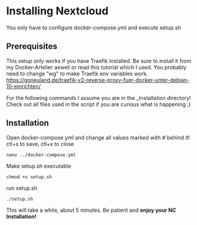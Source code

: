 # Installing Nextcloud

You only have to configure docker-compose.yml and execute setup.sh

## Prerequisites

This setup only works if you have Traefik installed.
Be sure to install it from my Docker-Artelier aswell or read this tutorial which I used.
You probably need to change "wg" to make Traefik env variables work.
https://goneuland.de/traefik-v2-reverse-proxy-fuer-docker-unter-debian-10-einrichten/

For the following commands I assume you are in the _Installation directory!
Check out all files used in the script if you are curious what is happening ;)

## Installation

Open docker-compose.yml and change all values marked with # behind it! ctl+s to save, ctl+x to close
```
nano ../docker-compose.yml
```

Make setup.sh executable
```
chmod +x setup.sh
```

run setup.sh
```
./setup.sh
```

This will take a while, about 5 minutes.
Be patient and **enjoy your NC Installation!**
